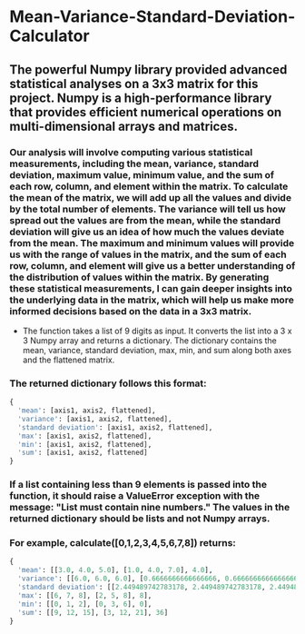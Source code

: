 # Mean-Variance-Standard-Deviation-Calculator
## The powerful Numpy library provided advanced statistical analyses on a 3x3 matrix for this project. Numpy is a high-performance library that provides efficient numerical operations on multi-dimensional arrays and matrices. 

### Our analysis will involve computing various statistical measurements, including the mean, variance, standard deviation, maximum value, minimum value, and the sum of each row, column, and element within the matrix. To calculate the mean of the matrix, we will add up all the values and divide by the total number of elements. The variance will tell us how spread out the values are from the mean, while the standard deviation will give us an idea of how much the values deviate from the mean. The maximum and minimum values will provide us with the range of values in the matrix, and the sum of each row, column, and element will give us a better understanding of the distribution of values within the matrix. By generating these statistical measurements, I can gain deeper insights into the underlying data in the matrix, which will help us make more informed decisions based on the data in a 3x3 matrix.

- The function takes a list of 9 digits as input. It converts the list into a 3 x 3 Numpy array and returns a dictionary. The dictionary contains the mean, variance, standard deviation, max, min, and sum along both axes and the flattened matrix.

### The returned dictionary follows this format:

```python
{
  'mean': [axis1, axis2, flattened],
  'variance': [axis1, axis2, flattened],
  'standard deviation': [axis1, axis2, flattened],
  'max': [axis1, axis2, flattened],
  'min': [axis1, axis2, flattened],
  'sum': [axis1, axis2, flattened]
}
```
### If a list containing less than 9 elements is passed into the function, it should raise a ValueError exception with the message: "List must contain nine numbers." The values in the returned dictionary should be lists and not Numpy arrays.

### For example, calculate([0,1,2,3,4,5,6,7,8]) returns:
```python
{
  'mean': [[3.0, 4.0, 5.0], [1.0, 4.0, 7.0], 4.0],
  'variance': [[6.0, 6.0, 6.0], [0.6666666666666666, 0.6666666666666666, 0.6666666666666666], 6.666666666666667],
  'standard deviation': [[2.449489742783178, 2.449489742783178, 2.449489742783178], [0.816496580927726, 0.816496580927726, 0.816496580927726], 2.581988897471611],
  'max': [[6, 7, 8], [2, 5, 8], 8],
  'min': [[0, 1, 2], [0, 3, 6], 0],
  'sum': [[9, 12, 15], [3, 12, 21], 36]
}
```
